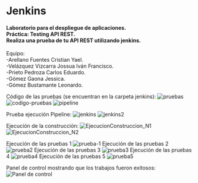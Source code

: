 # Jenkins  
<h4>Laboratorio para el despliegue de aplicaciones.<br>
Práctica: Testing API REST.<br>
Realiza una prueba de tu API REST utilizando jenkins.</h4>

Equipo:<br>
-Arellano Fuentes Cristian Yael.<br>
-Velázquez Vizcarra Jossua Iván Francisco.<br>
-Prieto Pedroza Carlos Eduardo.<br>
-Gómez Gaona Jessica.<br>
-Gómez Bustamante Leonardo.


Código de las pruebas (se encuentran en la carpeta jenkins):
![pruebas](https://github.com/user-attachments/assets/998cd930-142d-42f2-935a-f3b4cd9d520e)
![codigo-pruebas](https://github.com/user-attachments/assets/d3c90cba-4653-4100-962b-6bb06ee2a16b)
![pipeline](https://github.com/user-attachments/assets/3f08ae5d-9424-489d-aa43-3db1d88f96d7)

Prueba ejecución Pipeline:
![jenkins](https://github.com/user-attachments/assets/d14375de-f2b2-48d8-a847-f8b337c34050)
![jenkins2](https://github.com/user-attachments/assets/aa157e4d-323d-48a7-857f-6b27278e898c)

Ejecución de la construcción:
![EjecucionConstruccion_N1](https://github.com/user-attachments/assets/60ad667a-0ff6-431e-b840-a186daf36684)
![EjecucionConstruccion_N2](https://github.com/user-attachments/assets/a0f1764e-2e73-4eba-a054-0eeb2ccf59b1)

Ejecución de las pruebas 1
![prueba-1](https://github.com/user-attachments/assets/34e5df65-68df-461a-a2e2-a79903f28938)
Ejecución de las pruebas 2
![prueba2](https://github.com/user-attachments/assets/83df79bc-a94b-4bab-9de6-975dc5a89b12)
Ejecución de las pruebas 3
![prueba3](https://github.com/user-attachments/assets/cc9954db-134e-4160-98fc-72ae130a4f70)
Ejecución de las pruebas 4
![prueba4](https://github.com/user-attachments/assets/0914387f-a951-49a7-9b3a-9b5471d252d2)
Ejecución de las pruebas 5
![prueba5](https://github.com/user-attachments/assets/8fd77be1-72cf-422e-8f6c-75049c41875a)

Panel de control mostrando que los trabajos fueron exitosos:
![Panel de control](https://github.com/user-attachments/assets/e6868d32-7427-43bb-a308-7e4ae6ff6234)
